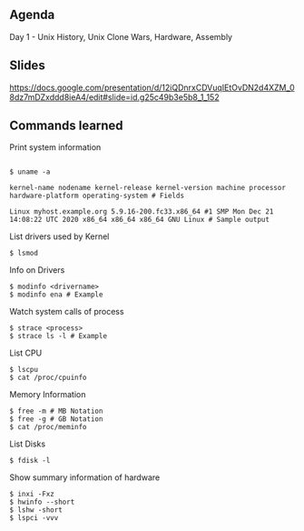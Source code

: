 ## Agenda
Day 1 - Unix History, Unix Clone Wars, Hardware, Assembly

## Slides

https://docs.google.com/presentation/d/12iQDnrxCDVuqIEtOvDN2d4XZM_08dz7mDZxddd8ieA4/edit#slide=id.g25c49b3e5b8_1_152


## Commands learned

Print system information

```

$ uname -a

kernel-name nodename kernel-release kernel-version machine processor hardware-platform operating-system # Fields

Linux myhost.example.org 5.9.16-200.fc33.x86_64 #1 SMP Mon Dec 21 14:08:22 UTC 2020 x86_64 x86_64 x86_64 GNU Linux # Sample output
```

List drivers used by Kernel
```
$ lsmod

```

Info on Drivers
```
$ modinfo <drivername>
$ modinfo ena # Example
```


Watch system calls of process
```
$ strace <process>
$ strace ls -l # Example
```

List CPU
```
$ lscpu
$ cat /proc/cpuinfo

```

Memory Information
```
$ free -m # MB Notation
$ free -g # GB Notation
$ cat /proc/meminfo
```

List Disks
```
$ fdisk -l 
```
Show summary information of hardware
```
$ inxi -Fxz  
$ hwinfo --short 
$ lshw -short
$ lspci -vvv
```

